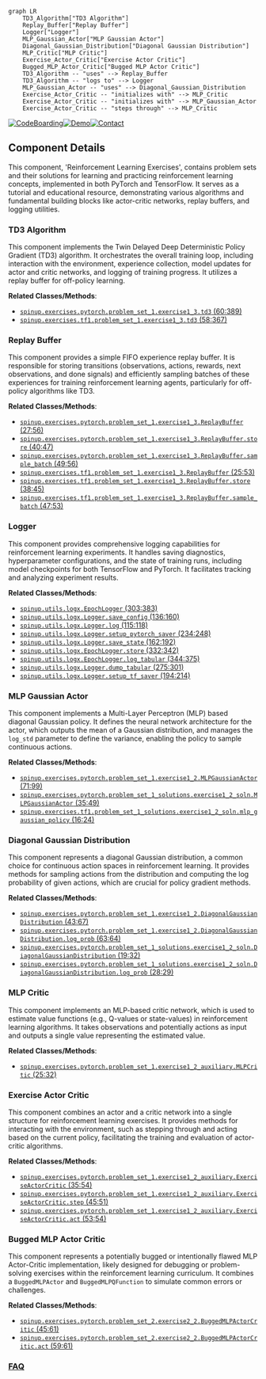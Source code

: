 ```mermaid
graph LR
    TD3_Algorithm["TD3 Algorithm"]
    Replay_Buffer["Replay Buffer"]
    Logger["Logger"]
    MLP_Gaussian_Actor["MLP Gaussian Actor"]
    Diagonal_Gaussian_Distribution["Diagonal Gaussian Distribution"]
    MLP_Critic["MLP Critic"]
    Exercise_Actor_Critic["Exercise Actor Critic"]
    Bugged_MLP_Actor_Critic["Bugged MLP Actor Critic"]
    TD3_Algorithm -- "uses" --> Replay_Buffer
    TD3_Algorithm -- "logs to" --> Logger
    MLP_Gaussian_Actor -- "uses" --> Diagonal_Gaussian_Distribution
    Exercise_Actor_Critic -- "initializes with" --> MLP_Critic
    Exercise_Actor_Critic -- "initializes with" --> MLP_Gaussian_Actor
    Exercise_Actor_Critic -- "steps through" --> MLP_Critic
```
[![CodeBoarding](https://img.shields.io/badge/Generated%20by-CodeBoarding-9cf?style=flat-square)](https://github.com/CodeBoarding/GeneratedOnBoardings)[![Demo](https://img.shields.io/badge/Try%20our-Demo-blue?style=flat-square)](https://www.codeboarding.org/demo)[![Contact](https://img.shields.io/badge/Contact%20us%20-%20contact@codeboarding.org-lightgrey?style=flat-square)](mailto:contact@codeboarding.org)

## Component Details

This component, 'Reinforcement Learning Exercises', contains problem sets and their solutions for learning and practicing reinforcement learning concepts, implemented in both PyTorch and TensorFlow. It serves as a tutorial and educational resource, demonstrating various algorithms and fundamental building blocks like actor-critic networks, replay buffers, and logging utilities.

### TD3 Algorithm
This component implements the Twin Delayed Deep Deterministic Policy Gradient (TD3) algorithm. It orchestrates the overall training loop, including interaction with the environment, experience collection, model updates for actor and critic networks, and logging of training progress. It utilizes a replay buffer for off-policy learning.


**Related Classes/Methods**:

- <a href="https://github.com/openai/spinningup/blob/master/spinup/exercises/pytorch/problem_set_1/exercise1_3.py#L60-L389" target="_blank" rel="noopener noreferrer">`spinup.exercises.pytorch.problem_set_1.exercise1_3.td3` (60:389)</a>
- <a href="https://github.com/openai/spinningup/blob/master/spinup/exercises/tf1/problem_set_1/exercise1_3.py#L58-L367" target="_blank" rel="noopener noreferrer">`spinup.exercises.tf1.problem_set_1.exercise1_3.td3` (58:367)</a>


### Replay Buffer
This component provides a simple FIFO experience replay buffer. It is responsible for storing transitions (observations, actions, rewards, next observations, and done signals) and efficiently sampling batches of these experiences for training reinforcement learning agents, particularly for off-policy algorithms like TD3.


**Related Classes/Methods**:

- <a href="https://github.com/openai/spinningup/blob/master/spinup/exercises/pytorch/problem_set_1/exercise1_3.py#L27-L56" target="_blank" rel="noopener noreferrer">`spinup.exercises.pytorch.problem_set_1.exercise1_3.ReplayBuffer` (27:56)</a>
- <a href="https://github.com/openai/spinningup/blob/master/spinup/exercises/pytorch/problem_set_1/exercise1_3.py#L40-L47" target="_blank" rel="noopener noreferrer">`spinup.exercises.pytorch.problem_set_1.exercise1_3.ReplayBuffer.store` (40:47)</a>
- <a href="https://github.com/openai/spinningup/blob/master/spinup/exercises/pytorch/problem_set_1/exercise1_3.py#L49-L56" target="_blank" rel="noopener noreferrer">`spinup.exercises.pytorch.problem_set_1.exercise1_3.ReplayBuffer.sample_batch` (49:56)</a>
- <a href="https://github.com/openai/spinningup/blob/master/spinup/exercises/tf1/problem_set_1/exercise1_3.py#L25-L53" target="_blank" rel="noopener noreferrer">`spinup.exercises.tf1.problem_set_1.exercise1_3.ReplayBuffer` (25:53)</a>
- <a href="https://github.com/openai/spinningup/blob/master/spinup/exercises/tf1/problem_set_1/exercise1_3.py#L38-L45" target="_blank" rel="noopener noreferrer">`spinup.exercises.tf1.problem_set_1.exercise1_3.ReplayBuffer.store` (38:45)</a>
- <a href="https://github.com/openai/spinningup/blob/master/spinup/exercises/tf1/problem_set_1/exercise1_3.py#L47-L53" target="_blank" rel="noopener noreferrer">`spinup.exercises.tf1.problem_set_1.exercise1_3.ReplayBuffer.sample_batch` (47:53)</a>


### Logger
This component provides comprehensive logging capabilities for reinforcement learning experiments. It handles saving diagnostics, hyperparameter configurations, and the state of training runs, including model checkpoints for both TensorFlow and PyTorch. It facilitates tracking and analyzing experiment results.


**Related Classes/Methods**:

- <a href="https://github.com/openai/spinningup/blob/master/spinup/utils/logx.py#L303-L383" target="_blank" rel="noopener noreferrer">`spinup.utils.logx.EpochLogger` (303:383)</a>
- <a href="https://github.com/openai/spinningup/blob/master/spinup/utils/logx.py#L136-L160" target="_blank" rel="noopener noreferrer">`spinup.utils.logx.Logger.save_config` (136:160)</a>
- <a href="https://github.com/openai/spinningup/blob/master/spinup/utils/logx.py#L115-L118" target="_blank" rel="noopener noreferrer">`spinup.utils.logx.Logger.log` (115:118)</a>
- <a href="https://github.com/openai/spinningup/blob/master/spinup/utils/logx.py#L234-L248" target="_blank" rel="noopener noreferrer">`spinup.utils.logx.Logger.setup_pytorch_saver` (234:248)</a>
- <a href="https://github.com/openai/spinningup/blob/master/spinup/utils/logx.py#L162-L192" target="_blank" rel="noopener noreferrer">`spinup.utils.logx.Logger.save_state` (162:192)</a>
- <a href="https://github.com/openai/spinningup/blob/master/spinup/utils/logx.py#L332-L342" target="_blank" rel="noopener noreferrer">`spinup.utils.logx.EpochLogger.store` (332:342)</a>
- <a href="https://github.com/openai/spinningup/blob/master/spinup/utils/logx.py#L344-L375" target="_blank" rel="noopener noreferrer">`spinup.utils.logx.EpochLogger.log_tabular` (344:375)</a>
- <a href="https://github.com/openai/spinningup/blob/master/spinup/utils/logx.py#L275-L301" target="_blank" rel="noopener noreferrer">`spinup.utils.logx.Logger.dump_tabular` (275:301)</a>
- <a href="https://github.com/openai/spinningup/blob/master/spinup/utils/logx.py#L194-L214" target="_blank" rel="noopener noreferrer">`spinup.utils.logx.Logger.setup_tf_saver` (194:214)</a>


### MLP Gaussian Actor
This component implements a Multi-Layer Perceptron (MLP) based diagonal Gaussian policy. It defines the neural network architecture for the actor, which outputs the mean of a Gaussian distribution, and manages the `log_std` parameter to define the variance, enabling the policy to sample continuous actions.


**Related Classes/Methods**:

- <a href="https://github.com/openai/spinningup/blob/master/spinup/exercises/pytorch/problem_set_1/exercise1_2.py#L71-L99" target="_blank" rel="noopener noreferrer">`spinup.exercises.pytorch.problem_set_1.exercise1_2.MLPGaussianActor` (71:99)</a>
- <a href="https://github.com/openai/spinningup/blob/master/spinup/exercises/pytorch/problem_set_1_solutions/exercise1_2_soln.py#L35-L49" target="_blank" rel="noopener noreferrer">`spinup.exercises.pytorch.problem_set_1_solutions.exercise1_2_soln.MLPGaussianActor` (35:49)</a>
- <a href="https://github.com/openai/spinningup/blob/master/spinup/exercises/tf1/problem_set_1_solutions/exercise1_2_soln.py#L16-L24" target="_blank" rel="noopener noreferrer">`spinup.exercises.tf1.problem_set_1_solutions.exercise1_2_soln.mlp_gaussian_policy` (16:24)</a>


### Diagonal Gaussian Distribution
This component represents a diagonal Gaussian distribution, a common choice for continuous action spaces in reinforcement learning. It provides methods for sampling actions from the distribution and computing the log probability of given actions, which are crucial for policy gradient methods.


**Related Classes/Methods**:

- <a href="https://github.com/openai/spinningup/blob/master/spinup/exercises/pytorch/problem_set_1/exercise1_2.py#L43-L67" target="_blank" rel="noopener noreferrer">`spinup.exercises.pytorch.problem_set_1.exercise1_2.DiagonalGaussianDistribution` (43:67)</a>
- <a href="https://github.com/openai/spinningup/blob/master/spinup/exercises/pytorch/problem_set_1/exercise1_2.py#L63-L64" target="_blank" rel="noopener noreferrer">`spinup.exercises.pytorch.problem_set_1.exercise1_2.DiagonalGaussianDistribution.log_prob` (63:64)</a>
- <a href="https://github.com/openai/spinningup/blob/master/spinup/exercises/pytorch/problem_set_1_solutions/exercise1_2_soln.py#L19-L32" target="_blank" rel="noopener noreferrer">`spinup.exercises.pytorch.problem_set_1_solutions.exercise1_2_soln.DiagonalGaussianDistribution` (19:32)</a>
- <a href="https://github.com/openai/spinningup/blob/master/spinup/exercises/pytorch/problem_set_1_solutions/exercise1_2_soln.py#L28-L29" target="_blank" rel="noopener noreferrer">`spinup.exercises.pytorch.problem_set_1_solutions.exercise1_2_soln.DiagonalGaussianDistribution.log_prob` (28:29)</a>


### MLP Critic
This component implements an MLP-based critic network, which is used to estimate value functions (e.g., Q-values or state-values) in reinforcement learning algorithms. It takes observations and potentially actions as input and outputs a single value representing the estimated value.


**Related Classes/Methods**:

- <a href="https://github.com/openai/spinningup/blob/master/spinup/exercises/pytorch/problem_set_1/exercise1_2_auxiliary.py#L25-L32" target="_blank" rel="noopener noreferrer">`spinup.exercises.pytorch.problem_set_1.exercise1_2_auxiliary.MLPCritic` (25:32)</a>


### Exercise Actor Critic
This component combines an actor and a critic network into a single structure for reinforcement learning exercises. It provides methods for interacting with the environment, such as stepping through and acting based on the current policy, facilitating the training and evaluation of actor-critic algorithms.


**Related Classes/Methods**:

- <a href="https://github.com/openai/spinningup/blob/master/spinup/exercises/pytorch/problem_set_1/exercise1_2_auxiliary.py#L35-L54" target="_blank" rel="noopener noreferrer">`spinup.exercises.pytorch.problem_set_1.exercise1_2_auxiliary.ExerciseActorCritic` (35:54)</a>
- <a href="https://github.com/openai/spinningup/blob/master/spinup/exercises/pytorch/problem_set_1/exercise1_2_auxiliary.py#L45-L51" target="_blank" rel="noopener noreferrer">`spinup.exercises.pytorch.problem_set_1.exercise1_2_auxiliary.ExerciseActorCritic.step` (45:51)</a>
- <a href="https://github.com/openai/spinningup/blob/master/spinup/exercises/pytorch/problem_set_1/exercise1_2_auxiliary.py#L53-L54" target="_blank" rel="noopener noreferrer">`spinup.exercises.pytorch.problem_set_1.exercise1_2_auxiliary.ExerciseActorCritic.act` (53:54)</a>


### Bugged MLP Actor Critic
This component represents a potentially bugged or intentionally flawed MLP Actor-Critic implementation, likely designed for debugging or problem-solving exercises within the reinforcement learning curriculum. It combines a `BuggedMLPActor` and `BuggedMLPQFunction` to simulate common errors or challenges.


**Related Classes/Methods**:

- <a href="https://github.com/openai/spinningup/blob/master/spinup/exercises/pytorch/problem_set_2/exercise2_2.py#L45-L61" target="_blank" rel="noopener noreferrer">`spinup.exercises.pytorch.problem_set_2.exercise2_2.BuggedMLPActorCritic` (45:61)</a>
- <a href="https://github.com/openai/spinningup/blob/master/spinup/exercises/pytorch/problem_set_2/exercise2_2.py#L59-L61" target="_blank" rel="noopener noreferrer">`spinup.exercises.pytorch.problem_set_2.exercise2_2.BuggedMLPActorCritic.act` (59:61)</a>




### [FAQ](https://github.com/CodeBoarding/GeneratedOnBoardings/tree/main?tab=readme-ov-file#faq)